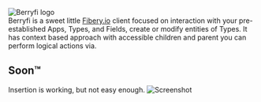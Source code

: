 ![Berryfi logo](https://i.thevirt.us/06/Berryfi_logopng.png)  
Berryfi is a sweet little [Fibery.io](https://fibery.io) client focused on interaction with your pre-established Apps, Types, and Fields, create or modify entities of Types. It has context based approach with accessible children and parent you can perform logical actions via.

## Soon™
Insertion is working, but not easy enough.
![Screenshot](https://i.thevirt.us/06/y4h4A.png)